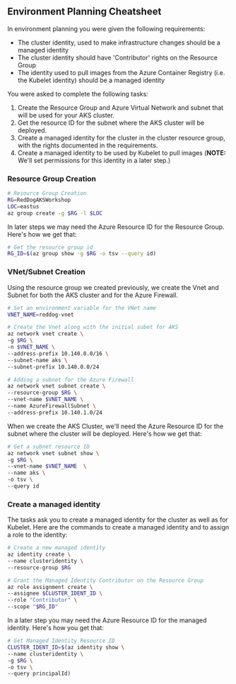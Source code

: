 ## Environment Planning Cheatsheet

In environment planning you were given the following requirements:

* The cluster identity, used to make infrastructure changes should be a managed identity
* The cluster identity should have 'Contributor' rights on the Resource Group
* The identity used to pull images from the Azure Container Registry (i.e. the Kubelet identity) should be a managed identity

You were asked to complete the following tasks:

1. Create the Resource Group and Azure Virtual Network and subnet that will be used for your AKS cluster. 
2. Get the resource ID for the subnet where the AKS cluster will be deployed.
3. Create a managed identity for the cluster in the cluster resource group, with the rights documented in the requirements.
4. Create a managed identity to be used by Kubelet to pull images (**NOTE:** We'll set permissions for this identity in a later step.)


### Resource Group Creation

```bash
# Resource Group Creation
RG=RedDogAKSWorkshop
LOC=eastus
az group create -g $RG -l $LOC
```

In later steps we may need the Azure Resource ID for the Resource Group. Here's how we get that:

```bash
# Get the resource group id
RG_ID=$(az group show -g $RG -o tsv --query id)
```


### VNet/Subnet Creation

Using the resource group we created previously, we create the Vnet and Subnet for both the AKS cluster and for the Azure Firewall.

```bash
# Set an environment variable for the VNet name
VNET_NAME=reddog-vnet

# Create the Vnet along with the initial subet for AKS
az network vnet create \
-g $RG \
-n $VNET_NAME \
--address-prefix 10.140.0.0/16 \
--subnet-name aks \
--subnet-prefix 10.140.0.0/24

# Adding a subnet for the Azure Firewall
az network vnet subnet create \
--resource-group $RG \
--vnet-name $VNET_NAME \
--name AzureFirewallSubnet \
--address-prefix 10.140.1.0/24
```

When we create the AKS Cluster, we'll need the Azure Resource ID for the subnet where the cluster will be deployed. Here's how we get that:

```bash
# Get a subnet resource ID
az network vnet subnet show \
-g $RG \
--vnet-name $VNET_NAME  \
--name aks \
-o tsv \
--query id
```

### Create a managed identity

The tasks ask you to create a managed identity for the cluster as well as for Kubelet. Here are the commands to create a managed identity and to assign a role to the identity:

```bash
# Create a new managed identity
az identity create \
--name clusteridentity \
--resource-group $RG

# Grant the Managed Identity Contributor on the Resource Group
az role assignment create \
--assignee $CLUSTER_IDENT_ID \
--role "Contributor" \
--scope "$RG_ID"
```

In a later step you may need the Azure Resource ID for the managed identity. Here's how you get that:

```bash
# Get Managed Identity Resource ID
CLUSTER_IDENT_ID=$(az identity show \
--name clusteridentity \
-g $RG \
-o tsv \
--query principalId)
```